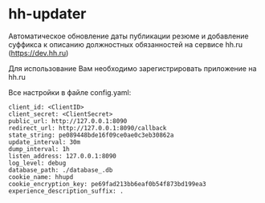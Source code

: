 # hh-updater
Автоматическое обновление даты публикации резюме и добавление суффикса к описанию должностных обязанностей на сервисе hh.ru (https://dev.hh.ru)

Для использование Вам необходимо зарегистрировать приложение на hh.ru

Все настройки в файле config.yaml:

````
client_id: <ClientID>
client_secret: <ClientSecret>
public_url: http://127.0.0.1:8090
redirect_url: http://127.0.0.1:8090/callback
state_string: pe089448bde16f09ce0ae0c3eb30862a
update_interval: 30m
dump_interval: 1h
listen_address: 127.0.0.1:8090
log_level: debug
database_path: ./database_.db
cookie_name: hhupd
cookie_encryption_key: pe69fad213bb6eaf0b54f873bd199ea3
experience_description_suffix: .
````

